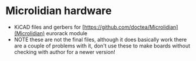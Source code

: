 # Microlidian hardware

- KiCAD files and gerbers for [https://github.com/doctea/Microlidian](Microlidian) eurorack module
- NOTE these are not the final files, although it does basically work there are a couple of problems with it, don't use these to make boards without checking with author for a newer version!

